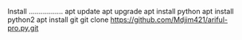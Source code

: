 Install 
.................
apt update 
apt upgrade 
apt install python 
apt install python2 
apt install git
git clone https://github.com/Mdjim421/ariful-pro.py.git
